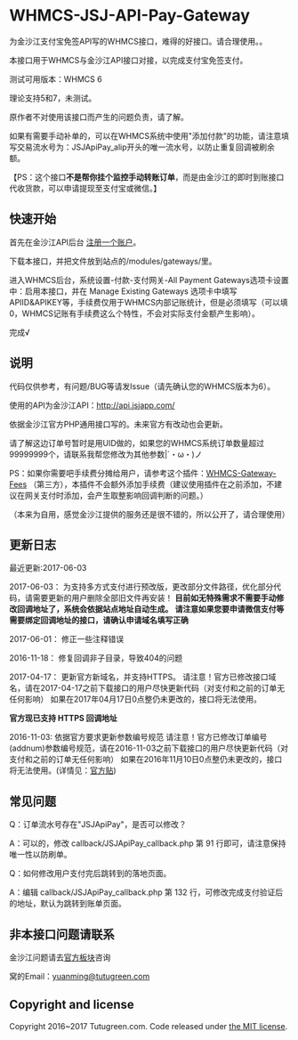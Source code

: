 # WHMCS-JSJ-API-Pay-Gateway

为金沙江支付宝免签API写的WHMCS接口，难得的好接口。请合理使用。。

本接口用于WHMCS与金沙江API接口对接，以完成支付宝免签支付。

测试可用版本：WHMCS 6

理论支持5和7，未测试。

原作者不对使用该接口而产生的问题负责，请了解。

如果有需要手动补单的，可以在WHMCS系统中使用"添加付款"的功能，请注意填写交易流水号为：JSJApiPay_alip开头的唯一流水号，以防止重复回调被刷余额。

【PS：这个接口**不是帮你挂个监控手动转账订单**，而是由金沙江的即时到账接口代收货款，可以申请提现至支付宝或微信。】

## 快速开始

首先在金沙江API后台 [注册一个账户](//api.jsjapp.com/plugin.php?id=add:user&apiid=12744&from=github)。

下载本接口，并把文件放到站点的/modules/gateways/里。

进入WHMCS后台，系统设置-付款-支付网关-All Payment Gateways选项卡设置中：启用本接口，并在 Manage Existing Gateways 选项卡中填写APIID&APIKEY等，手续费仅用于WHMCS内部记账统计，但是必须填写（可以填0，WHMCS记账有手续费这么个特性，不会对实际支付金额产生影响）。

完成√

## 说明

代码仅供参考，有问题/BUG等请发Issue（请先确认您的WHMCS版本为6）。

使用的API为金沙江API：http://api.jsjapp.com/

依据金沙江官方PHP通用接口写的。未来官方有改动也会更新。

请了解这边订单号暂时是用UID做的，如果您的WHMCS系统订单数量超过99999999个，请联系我帮您修改为其他参数|´・ω・)ノ

PS：如果你需要吧手续费分摊给用户，请参考这个插件：[WHMCS-Gateway-Fees](https://github.com/delta360/WHMCS-Gateway-Fees) （第三方），本插件不会额外添加手续费（建议使用插件在之前添加，不建议在网关支付时添加，会产生取整影响回调判断的问题。）

（本来为自用，感觉金沙江提供的服务还是很不错的，所以公开了，请合理使用）

## 更新日志

最近更新:2017-06-03

2017-06-03：
为支持多方式支付进行预改版，更改部分文件路径，优化部分代码，请需要更新的用户删除全部旧文件再安装！
**目前如无特殊需求不需要手动修改回调地址了，系统会依据站点地址自动生成。**
**请注意如果您要申请微信支付等需要绑定回调地址的接口，请确认申请域名填写正确**

2017-06-01：
修正一些注释错误

2016-11-18：
修复回调非子目录，导致404的问题

2017-04-17：
更新官方新域名，并支持HTTPS。
请注意！官方已修改接口域名，请在2017-04-17之前下载接口的用户尽快更新代码（对支付和之前的订单无任何影响）
如果在2017年04月17日0点整仍未更改的，接口将无法使用。

**官方现已支持 HTTPS 回调地址**

2016-11-03:
依据官方要求更新参数编号规范
请注意！官方已修改订单编号(addnum)参数编号规范，请在2016-11-03之前下载接口的用户尽快更新代码（对支付和之前的订单无任何影响）
如果在2016年11月10日0点整仍未更改的，接口将无法使用。(详情见：[官方贴](//api.jsjapp.com/forum.php?mod=viewthread&tid=52))

## 常见问题

Q：订单流水号存在"JSJApiPay"，是否可以修改？

A：可以的，修改 callback/JSJApiPay_callback.php 第 91 行即可，请注意保持唯一性以防刷单。


Q：如何修改用户支付完后跳转到的落地页面。

A：编辑 callback/JSJApiPay_callback.php 第 132 行，可修改完成支付验证后的地址，默认为跳转到账单页面。

## 非本接口问题请联系

金沙江问题请去[官方板块](//api.jsjapp.com/forum.php?mod=forumdisplay&fid=36)咨询

窝的Email：yuanming@tutugreen.com

## Copyright and license

Copyright 2016~2017 Tutugreen.com. Code released under [the MIT license](https://github.com/tutugreen/WHMCS-JSJ-API-Pay-Gateway/blob/master/LICENSE).